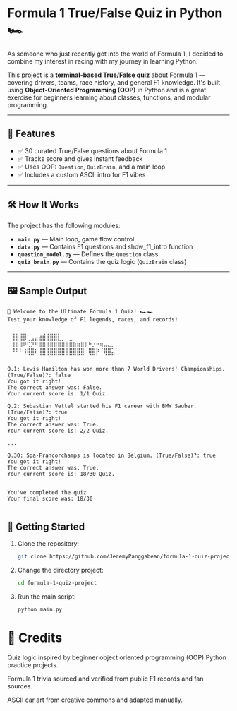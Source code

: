 #  Formula 1 True/False Quiz in Python 🏎️

As someone who just recently got into the world of Formula 1, I decided to combine my interest in racing with my journey in learning Python.

This project is a **terminal-based True/False quiz** about Formula 1 — covering drivers, teams, race history, and general F1 knowledge. It's built using **Object-Oriented Programming (OOP)** in Python and is a great exercise for beginners learning about classes, functions, and modular programming.

---

## 🎯 Features

- ✅ 30 curated True/False questions about Formula 1
- ✅ Tracks score and gives instant feedback
- ✅ Uses OOP: `Question`, `QuizBrain`, and a main loop
- ✅ Includes a custom ASCII intro for F1 vibes

---

## 🛠️ How It Works

The project has the following modules:

- **`main.py`** — Main loop, game flow control
- **`data.py`** — Contains F1 questions and show_f1_intro function
- **`question_model.py`** — Defines the `Question` class
- **`quiz_brain.py`** — Contains the quiz logic (`QuizBrain` class)

---

## 🖼️ Sample Output


```text
🏁 Welcome to the Ultimate Formula 1 Quiz! 🏎️🏎️
Test your knowledge of F1 legends, races, and records!

⠀⢀⣀⣀⣀⠀⠀⠀⠀⢀⣀⣀⣀⡀⠀⠀⠀⠀⠀⠀⠀⠀⠀⠀⠀⠀⠀⠀⠀⠀
⠀⢸⣿⣿⡿⢀⣠⣴⣾⣿⣿⣿⣿⣇⡀⠀⣀⠀⠀⠀⠀⠀⠀⠀⠀⠀⠀⠀⠀⠀
⠀⢸⣿⣿⠟⢋⡙⠻⣿⣿⣿⣿⣿⣿⣿⣿⣿⣷⣶⣿⡿⠓⡐⠒⢶⣤⣄⡀⠀⠀
⠀⠸⠿⠇⢰⣿⣿⡆⢸⣿⣿⣿⣿⣿⣿⣿⣿⣿⣿⣿⠀⣿⣿⡷⠈⣿⣿⣉⠁⠀
⠀⠀⠀⠀⠀⠈⠉⠀⠈⠉⠉⠉⠉⠉⠉⠉⠉⠉⠉⠉⠀⠈⠉⠁⠀⠈⠉⠉⠀⠀

Q.1: Lewis Hamilton has won more than 7 World Drivers' Championships. (True/False)?: false  
You got it right!  
The correct answer was: False.  
Your current score is: 1/1 Quiz.  

Q.2: Sebastian Vettel started his F1 career with BMW Sauber. (True/False)?: true  
You got it right!  
The correct answer was: True.  
Your current score is: 2/2 Quiz.  

...

Q.30: Spa-Francorchamps is located in Belgium. (True/False)?: true  
You got it right!  
The correct answer was: True.  
Your current score is: 18/30 Quiz.  


You've completed the quiz  
Your final score was: 18/30


```

## 🚀 Getting Started

1. Clone the repository:
   ```bash
   git clone https://github.com/JeremyPanggabean/formula-1-quiz-project.git
   
2. Change the directory project:
    ```bash
   cd formula-1-quiz-project
3. Run the main script:
    ```bash
   python main.py

# 🏁 Credits
Quiz logic inspired by beginner object oriented programming (OOP) Python practice projects.

Formula 1 trivia sourced and verified from public F1 records and fan sources.

ASCII car art from creative commons and adapted manually.